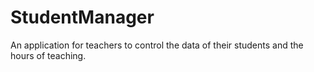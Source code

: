 # StudentManager
An application for teachers to control the data of their students and the hours of teaching.

